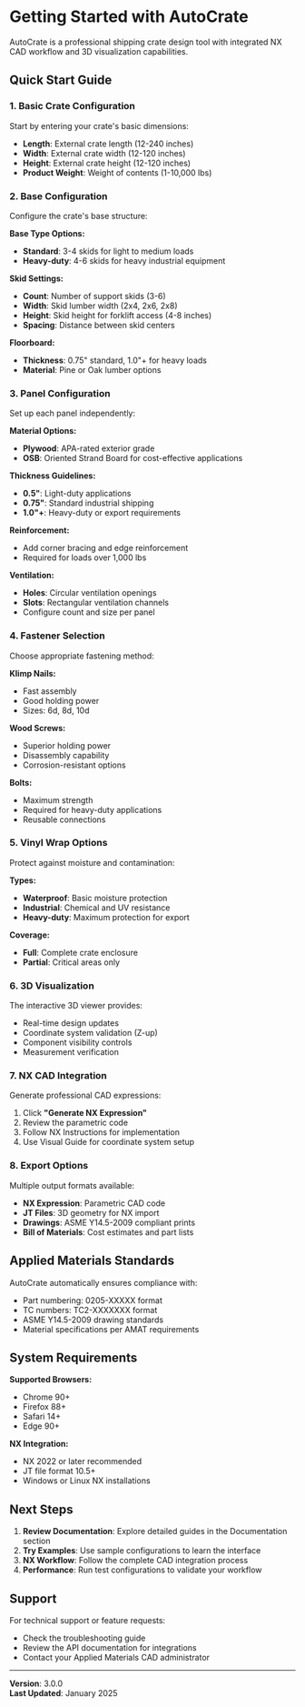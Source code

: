 # Getting Started with AutoCrate

AutoCrate is a professional shipping crate design tool with integrated NX CAD workflow and 3D visualization capabilities.

## Quick Start Guide

### 1. Basic Crate Configuration

Start by entering your crate's basic dimensions:

- **Length**: External crate length (12-240 inches)
- **Width**: External crate width (12-120 inches)  
- **Height**: External crate height (12-120 inches)
- **Product Weight**: Weight of contents (1-10,000 lbs)

### 2. Base Configuration

Configure the crate's base structure:

**Base Type Options:**
- **Standard**: 3-4 skids for light to medium loads
- **Heavy-duty**: 4-6 skids for heavy industrial equipment

**Skid Settings:**
- **Count**: Number of support skids (3-6)
- **Width**: Skid lumber width (2x4, 2x6, 2x8)
- **Height**: Skid height for forklift access (4-8 inches)
- **Spacing**: Distance between skid centers

**Floorboard:**
- **Thickness**: 0.75" standard, 1.0"+ for heavy loads
- **Material**: Pine or Oak lumber options

### 3. Panel Configuration

Set up each panel independently:

**Material Options:**
- **Plywood**: APA-rated exterior grade
- **OSB**: Oriented Strand Board for cost-effective applications

**Thickness Guidelines:**
- **0.5"**: Light-duty applications
- **0.75"**: Standard industrial shipping
- **1.0"+**: Heavy-duty or export requirements

**Reinforcement:**
- Add corner bracing and edge reinforcement
- Required for loads over 1,000 lbs

**Ventilation:**
- **Holes**: Circular ventilation openings
- **Slots**: Rectangular ventilation channels
- Configure count and size per panel

### 4. Fastener Selection

Choose appropriate fastening method:

**Klimp Nails:**
- Fast assembly
- Good holding power
- Sizes: 6d, 8d, 10d

**Wood Screws:**
- Superior holding power
- Disassembly capability
- Corrosion-resistant options

**Bolts:**
- Maximum strength
- Required for heavy-duty applications
- Reusable connections

### 5. Vinyl Wrap Options

Protect against moisture and contamination:

**Types:**
- **Waterproof**: Basic moisture protection
- **Industrial**: Chemical and UV resistance
- **Heavy-duty**: Maximum protection for export

**Coverage:**
- **Full**: Complete crate enclosure
- **Partial**: Critical areas only

### 6. 3D Visualization

The interactive 3D viewer provides:
- Real-time design updates
- Coordinate system validation (Z-up)
- Component visibility controls
- Measurement verification

### 7. NX CAD Integration

Generate professional CAD expressions:

1. Click **"Generate NX Expression"**
2. Review the parametric code
3. Follow NX Instructions for implementation
4. Use Visual Guide for coordinate system setup

### 8. Export Options

Multiple output formats available:
- **NX Expression**: Parametric CAD code
- **JT Files**: 3D geometry for NX import
- **Drawings**: ASME Y14.5-2009 compliant prints
- **Bill of Materials**: Cost estimates and part lists

## Applied Materials Standards

AutoCrate automatically ensures compliance with:
- Part numbering: 0205-XXXXX format
- TC numbers: TC2-XXXXXXX format
- ASME Y14.5-2009 drawing standards
- Material specifications per AMAT requirements

## System Requirements

**Supported Browsers:**
- Chrome 90+
- Firefox 88+
- Safari 14+
- Edge 90+

**NX Integration:**
- NX 2022 or later recommended
- JT file format 10.5+
- Windows or Linux NX installations

## Next Steps

1. **Review Documentation**: Explore detailed guides in the Documentation section
2. **Try Examples**: Use sample configurations to learn the interface
3. **NX Workflow**: Follow the complete CAD integration process
4. **Performance**: Run test configurations to validate your workflow

## Support

For technical support or feature requests:
- Check the troubleshooting guide
- Review the API documentation for integrations
- Contact your Applied Materials CAD administrator

---

**Version**: 3.0.0  
**Last Updated**: January 2025